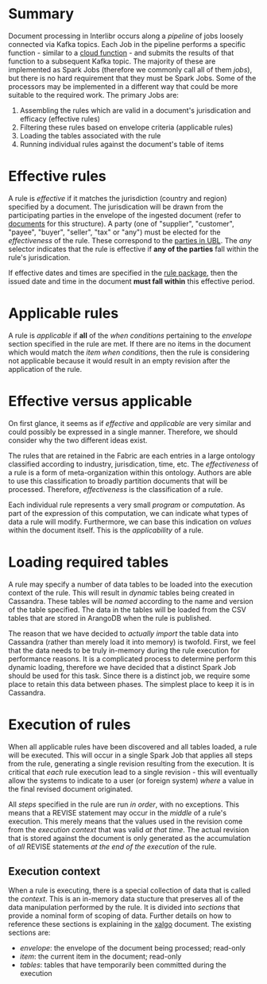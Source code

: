 # Summary

Document processing in Interlibr occurs along a *pipeline* of jobs loosely
connected via Kafka topics. Each Job in the pipeline performs a specific
function - similar to a [cloud
function](https://en.wikipedia.org/wiki/Function_as_a_service) - and submits the
results of that function to a subsequent Kafka topic. The majority of these are
implemented as Spark Jobs (therefore we commonly call all of them *jobs*), but
there is no hard requirement that they must be Spark Jobs. Some of the
processors may be implemented in a different way that could be more suitable to
the required work. The primary Jobs are:

1. Assembling the rules which are valid in a document's jurisdication and efficacy (effective rules)
1. Filtering these rules based on envelope criteria (applicable rules)
1. Loading the tables associated with the rule
1. Running individual rules against the document's table of items

# Effective rules

A rule is *effective* if it matches the jurisdiction (country and
region) specified by a document. The jurisdication will be drawn from
the participating parties in the envelope of the ingested document
(refer to [documents](./documents.md) for this structure). A party
(one of "supplier", "customer", "payee", "buyer", "seller", "tax" or
"any") must be elected for the *effectiveness* of the rule. These
correspond to the [parties in
UBL](http://docs.oasis-open.org/ubl/csprd01-UBL-2.2/mod/summary/reports/UBL-Invoice-2.2.html). The
*any* selector indicates that the rule is effective if **any of the
parties** fall within the rule's jurisdication.

If effective dates and times are specified in the [rule
package](./xalgo.md), then the issued date and time in the document
**must fall within** this effective period.

# Applicable rules

A rule is *applicable* if **all** of the *when conditions* pertaining
to the *envelope* section specified in the rule are met. If there are
no items in the document which would match the *item when conditions*,
then the rule is considering not applicable because it would result in
an empty revision after the application of the rule.

# Effective versus applicable

On first glance, it seems as if *effective* and *applicable* are very
similar and could possibly be expressed in a single manner. Therefore,
we should consider why the two different ideas exist.

The rules that are retained in the Fabric are each entries in a large
ontology classified according to industry, jurisdication, time,
etc. The *effectiveness* of a rule is a form of meta-organization
within this ontology. Authors are able to use this classification to
broadly partition documents that will be processed. Therefore,
*effectiveness* is the classification of a rule.

Each individual rule represents a very small *program* or
*computation*. As part of the expression of this computation, we can
indicate what types of data a rule will modify. Furthermore, we can
base this indication on *values* within the document itself. This is
the *applicability* of a rule.

# Loading required tables

A rule may specify a number of data tables to be loaded into the
execution context of the rule. This will result in *dynamic* tables
being created in Cassandra. These tables will be *named* according to
the name and version of the table specified. The data in the tables
will be loaded from the CSV tables that are stored in ArangoDB when
the rule is published.

The reason that we have decided to *actually import* the table data
into Cassandra (rather than merely load it into memory) is
twofold. First, we feel that the data needs to be truly in-memory
during the rule execution for performance reasons. It is a complicated
process to determine perform this dynamic loading, therefore we have
decided that a distinct Spark Job should be used for this task. Since
there is a distinct job, we require some place to retain this data
between phases. The simplest place to keep it is in Cassandra.

# Execution of rules

When all applicable rules have been discovered and all tables loaded,
a rule will be executed. This will occur in a single Spark Job that
applies all steps from the rule, generating a single revision
resulting from the execution. It is critical that *each* rule
execution lead to a single revision - this will eventually allow the
systems to indicate to a user (or foreign system) *where* a value in
the final revised document originated.

All *steps* specified in the rule are run *in order*, with no
exceptions. This means that a REVISE statement may occur in the
*middle* of a rule's execution. This merely means that the values used
in the revision come from the *execution context* that was valid *at
that time*. The actual revision that is stored against the document is
only generated as the accumulation of *all* REVISE statements *at the
end of the execution* of the rule.

## Execution context

When a rule is executing, there is a special collection of data that
is called the *context*. This is an in-memory data stucture that
preserves all of the data manipulation performed by the rule. It is
divided into *sections* that provide a nominal form of scoping of
data. Further details on how to reference these sections is explaining
in the [xalgo](./xalgo.md) document. The existing sections are:

- *envelope*: the envelope of the document being processed; read-only
- *item*: the current item in the document; read-only
- *tables*: tables that have temporarily been committed during the execution
